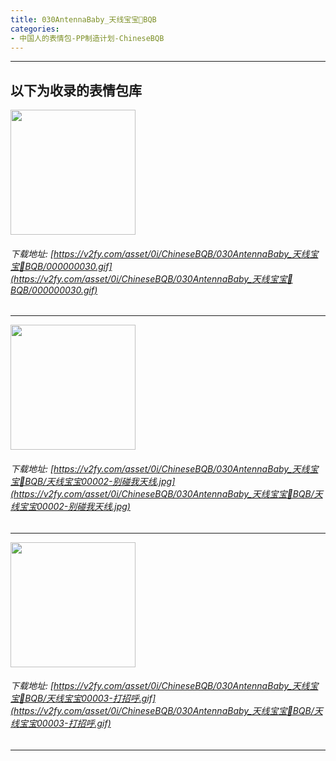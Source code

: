 ```yaml
---
title: 030AntennaBaby_天线宝宝👶BQB
categories:
- 中国人的表情包-PP制造计划-ChineseBQB
---
```


------
## 以下为收录的表情包库

<!-- more -->

<img height='200px' style='height:200px;'  src='https://v2fy.com/asset/0i/ChineseBQB/030AntennaBaby_天线宝宝👶BQB/000000030.gif' data-original='https://v2fy.com/asset/0i/ChineseBQB/030AntennaBaby_天线宝宝👶BQB/000000030.gif' /><br/><h6>下载地址: [https://v2fy.com/asset/0i/ChineseBQB/030AntennaBaby_天线宝宝👶BQB/000000030.gif](https://v2fy.com/asset/0i/ChineseBQB/030AntennaBaby_天线宝宝👶BQB/000000030.gif)</h6><hr/><img height='200px' style='height:200px;'  src='https://v2fy.com/asset/0i/ChineseBQB/030AntennaBaby_天线宝宝👶BQB/天线宝宝00002-别碰我天线.jpg' data-original='https://v2fy.com/asset/0i/ChineseBQB/030AntennaBaby_天线宝宝👶BQB/天线宝宝00002-别碰我天线.jpg' /><br/><h6>下载地址: [https://v2fy.com/asset/0i/ChineseBQB/030AntennaBaby_天线宝宝👶BQB/天线宝宝00002-别碰我天线.jpg](https://v2fy.com/asset/0i/ChineseBQB/030AntennaBaby_天线宝宝👶BQB/天线宝宝00002-别碰我天线.jpg)</h6><hr/><img height='200px' style='height:200px;'  src='https://v2fy.com/asset/0i/ChineseBQB/030AntennaBaby_天线宝宝👶BQB/天线宝宝00003-打招呼.gif' data-original='https://v2fy.com/asset/0i/ChineseBQB/030AntennaBaby_天线宝宝👶BQB/天线宝宝00003-打招呼.gif' /><br/><h6>下载地址: [https://v2fy.com/asset/0i/ChineseBQB/030AntennaBaby_天线宝宝👶BQB/天线宝宝00003-打招呼.gif](https://v2fy.com/asset/0i/ChineseBQB/030AntennaBaby_天线宝宝👶BQB/天线宝宝00003-打招呼.gif)</h6><hr/>